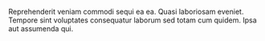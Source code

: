 Reprehenderit veniam commodi sequi ea ea. Quasi laboriosam eveniet. Tempore sint voluptates consequatur laborum sed totam cum quidem. Ipsa aut assumenda qui.